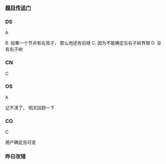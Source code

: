 ### [题目传送门](https://mp.weixin.qq.com/s/9pvJGOfHCpa3MIW5PEoIjw)

### DS  
A


B. 如果一个节点有右孩子， 那么他还有后继
C. 因为不能确定左右子树界限
D. 没有右子树
### CN  
C


### OS  
A 

记不清了， 明天回顾一下
### CO  
C


用户确定且可变

### 昨日改错  
